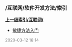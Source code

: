 ### /互联网/软件开发方法/索引


**[上一级索引/互联网/](/互联网/)**

- [敏捷方法入门](/互联网/软件开发方法/敏捷方法入门)


<font size=2 color='grey'> 2020-03-12 16:14 </font>

